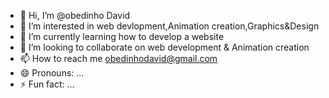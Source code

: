 - 👋 Hi, I’m @obedinho David
- 👀 I’m interested in web devlopment,Animation creation,Graphics&Design
- 🌱 I’m currently learning how to develop a website 
- 💞️ I’m looking to collaborate on web development & Animation creation
- 📫 How to reach me obedinhodavid@gmail.com
- 😄 Pronouns: ...
- ⚡ Fun fact: ...

<!---
obedinho99/obedinho99 is a ✨ special ✨ repository because its `README.md` (this file) appears on your GitHub profile.
You can click the Preview link to take a look at your changes.
--->
